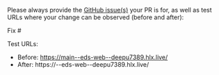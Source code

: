 Please always provide the [GitHub issue(s)](../issues) your PR is for, as well as test URLs where your change can be observed (before and after):

Fix #<gh-issue-id>

Test URLs:
- Before: https://main--eds-web--deepu7389.hlx.live/
- After: https://<branch>--eds-web--deepu7389.hlx.live/
